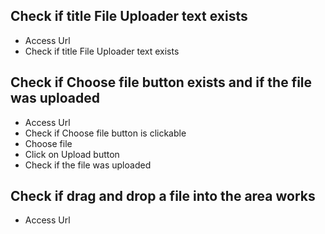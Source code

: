 ## Check if title File Uploader text exists
- Access Url
- Check if title File Uploader text exists

## Check if Choose file button exists and if the file was uploaded
- Access Url
- Check if Choose file button is clickable
- Choose file 
- Click on Upload button 
- Check if the file was uploaded

## Check if drag and drop a file into the area works
- Access Url


